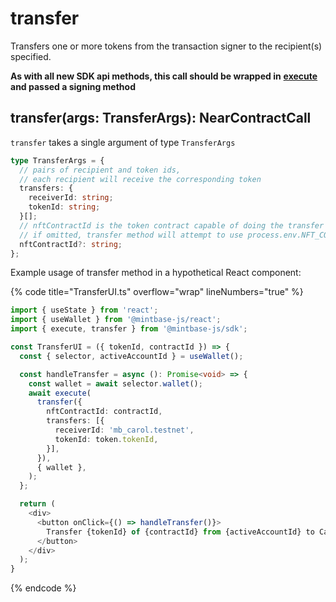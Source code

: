 # transfer

Transfers one or more tokens from the transaction signer to the recipient(s) specified.

**As with all new SDK api methods, this call should be wrapped in** [**execute**](../../../../mintbase-sdk-ref/packages/sdk/src/#execute) **and passed a signing method**

## transfer(args: TransferArgs): NearContractCall

`transfer` takes a single argument of type `TransferArgs`

```typescript
type TransferArgs = {
  // pairs of recipient and token ids,
  // each recipient will receive the corresponding token
  transfers: {
    receiverId: string;
    tokenId: string;
  }[];
  // nftContractId is the token contract capable of doing the transfer
  // if omitted, transfer method will attempt to use process.env.NFT_CONTRACT_ID
  nftContractId?: string;
};
```

Example usage of transfer method in a hypothetical React component:

{% code title="TransferUI.ts" overflow="wrap" lineNumbers="true" %}
```typescript
import { useState } from 'react';
import { useWallet } from '@mintbase-js/react';
import { execute, transfer } from '@mintbase-js/sdk';

const TransferUI = ({ tokenId, contractId }) => {
  const { selector, activeAccountId } = useWallet();

  const handleTransfer = async (): Promise<void> => {
    const wallet = await selector.wallet();
    await execute(
      transfer({
        nftContractId: contractId,
        transfers: [{
          receiverId: 'mb_carol.testnet',
          tokenId: token.tokenId,
        }],
      }),
      { wallet },
    );
  };

  return (
    <div>
      <button onClick={() => handleTransfer()}>
        Transfer {tokenId} of {contractId} from {activeAccountId} to Carol
      </button>
    </div>
  );
}

```
{% endcode %}
